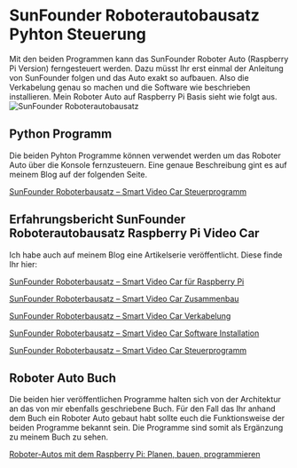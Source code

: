 # SunFounder Roboterautobausatz Pyhton Steuerung
Mit den beiden Programmen kann das SunFounder Roboter Auto (Raspberry Pi Version) ferngesteuert werden. Dazu müsst Ihr erst einmal der Anleitung von SunFounder folgen und das Auto exakt so aufbauen. Also die Verkabelung genau so machen und die Software wie beschrieben installieren.
Mein Roboter Auto auf Raspberry Pi Basis sieht wie folgt aus.
![SunFounder Roboterautobausatz](https://custom-build-robots.com/wp-content/uploads/2017/08/SunFounder_Roboterbausatz_Smart_Video_Car_Kit_Roboter_Auto-768x512.jpg)

## Python Programm
Die beiden Pyhton Programme können verwendet werden um das Roboter Auto über die Konsole fernzusteuern. Eine genaue Beschreibung gint es auf meinem Blog auf der folgenden Seite.

[SunFounder Roboterbausatz – Smart Video Car Steuerprogramm](https://custom-build-robots.com/raspberry-pi-roboter/sunfounder-roboterbausatz-smart-video-car-steuerprogramm/9059)

## Erfahrungsbericht SunFounder Roboterautobausatz Raspberry Pi Video Car
Ich habe auch auf meinem Blog eine Artikelserie veröffentlicht. Diese finde Ihr hier:

[SunFounder Roboterbausatz – Smart Video Car für Raspberry Pi](https://custom-build-robots.com/bausatz/sunfounder-roboterbausatz-smart-video-car-kit-fuer-raspberry-pi/9023)

[SunFounder Roboterbausatz – Smart Video Car Zusammenbau](https://custom-build-robots.com/bausatz/sunfounder-roboterbausatz-smart-video-car-zusammenbau/9033)

[SunFounder Roboterbausatz – Smart Video Car Verkabelung](https://custom-build-robots.com/bausatz/sunfounder-roboterbausatz-smart-video-car-verkabelung/9044)

[SunFounder Roboterbausatz – Smart Video Car Software Installation](https://custom-build-robots.com/raspberry-pi-roboter/sunfounder-roboterbausatz-smart-video-car-software-installation/9052)

[SunFounder Roboterbausatz – Smart Video Car Steuerprogramm](https://custom-build-robots.com) 

## Roboter Auto Buch
Die beiden hier veröffentlichen Programme halten sich von der Architektur an das von mir ebenfalls geschriebene Buch. Für den Fall das Ihr anhand dem Buch ein Roboter Auto gebaut habt sollte euch die Funktionsweise der beiden Programme bekannt sein. Die Programme sind somit als Ergänzung zu meinem Buch zu sehen.


[Roboter-Autos mit dem Raspberry Pi: Planen, bauen, programmieren](https://www.amazon.de/Roboter-Autos-mit-Raspberry-programmieren-Programmierung/dp/383624294X?SubscriptionId=AKIAJBIBFNKTI6MUYGPQ&tag=ingmstap-21&linkCode=xm2&camp=2025&creative=165953&creativeASIN=383624294X)

